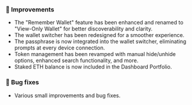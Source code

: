 ### 🎨 Improvements

-   The "Remember Wallet" feature has been enhanced and renamed to "View-Only Wallet" for better discoverability and clarity.
-   The wallet switcher has been redesigned for a smoother experience.
-   The passphrase is now integrated into the wallet switcher, eliminating prompts at every device connection.
-   Token management has been revamped with manual hide/unhide options, enhanced search functionality, and more.
-   Staked ETH balance is now included in the Dashboard Portfolio.

### 🔧 Bug fixes

-   Various small improvements and bug fixes.
